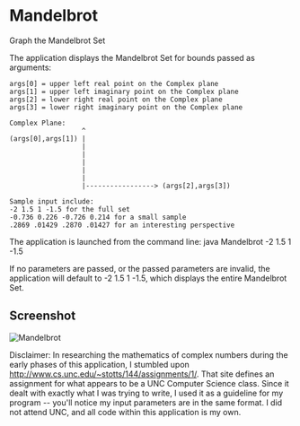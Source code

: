 # Mandelbrot
Graph the Mandelbrot Set

  The application	displays the Mandelbrot Set for bounds passed as arguments:

 	args[0] = upper left real point on the Complex plane
 	args[1] = upper left imaginary point on the Complex plane
 	args[2] = lower right real point on the Complex plane
 	args[3] = lower right imaginary point on the Complex plane

 	Complex Plane:
 	                  ^
 	(args[0],args[1]) |
 	                  |
 	                  |
 	                  |
 	                  |
 	                  |
 	                  |-----------------> (args[2],args[3])

 	Sample input include:
 	-2 1.5 1 -1.5 for the full set
 	-0.736 0.226 -0.726 0.214 for a small sample
 	.2869 .01429 .2870 .01427 for an interesting perspective

The application is launched from the command line:  java Mandelbrot -2 1.5 1 -1.5

If no parameters are passed, or the passed parameters are invalid, the application will default to -2 1.5 1 -1.5, which displays the entire Mandelbrot Set.

Screenshot
---
![Mandelbrot](http://i.imgur.com/bUITTrd.png)

Disclaimer:  In researching the mathematics of complex numbers during the early phases of this application, I stumbled upon http://www.cs.unc.edu/~stotts/144/assignments/1/.  That site defines an assignment for what appears to be a UNC Computer Science class.  Since it dealt with exactly what I was trying to write, I used it as a guideline for my program -- you'll notice my input parameters are in the same format.  I did not attend UNC, and all code within this application is my own.

